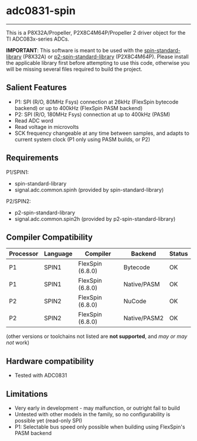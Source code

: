 # adc0831-spin 
--------------

This is a P8X32A/Propeller, P2X8C4M64P/Propeller 2 driver object for the TI ADC083x-series ADCs.

**IMPORTANT**: This software is meant to be used with the [spin-standard-library](https://github.com/avsa242/spin-standard-library) (P8X32A) or [p2-spin-standard-library](https://github.com/avsa242/p2-spin-standard-library) (P2X8C4M64P). Please install the applicable library first before attempting to use this code, otherwise you will be missing several files required to build the project.


## Salient Features

* P1: SPI (R/O, 80MHz Fsys) connection at 26kHz (FlexSpin bytecode backend) or up to 400kHz (FlexSpin PASM backend)
* P2: SPI (R/O, 180MHz Fsys) connection at up to 400kHz (PASM)
* Read ADC word
* Read voltage in microvolts
* SCK frequency changeable at any time between samples, and adapts to current system clock (P1 only using PASM builds, or P2)

## Requirements

P1/SPIN1:
* spin-standard-library
* signal.adc.common.spinh (provided by spin-standard-library)

P2/SPIN2:
* p2-spin-standard-library
* signal.adc.common.spin2h (provided by p2-spin-standard-library)


## Compiler Compatibility

| Processor | Language | Compiler               | Backend      | Status                |
|-----------|----------|------------------------|--------------|-----------------------|
| P1        | SPIN1    | FlexSpin (6.8.0)       | Bytecode     | OK                    |
| P1        | SPIN1    | FlexSpin (6.8.0)       | Native/PASM  | OK                    |
| P2        | SPIN2    | FlexSpin (6.8.0)       | NuCode       | OK                    |
| P2        | SPIN2    | FlexSpin (6.8.0)       | Native/PASM2 | OK                    |

(other versions or toolchains not listed are __not supported__, and _may or may not_ work)


## Hardware compatibility

* Tested with ADC0831


## Limitations

* Very early in development - may malfunction, or outright fail to build
* Untested with other models in the family, so no configurability is possible yet (read-only SPI)
* P1: Selectable bus speed only possible when building using FlexSpin's PASM backend

